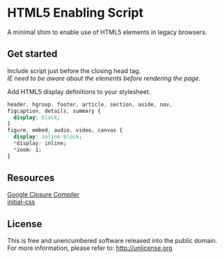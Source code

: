 # HTML5 Enabling Script

A minimal shim to enable use of HTML5 elements in legacy browsers.

## Get started

Include script just before the closing head tag.<br>
_IE need to be aware about the elements before rendering the page._

Add HTML5 display definitions to your stylesheet.

```css
header, hgroup, footer, article, section, aside, nav,
figcaption, details, summary {
  display: block;
}
figure, embed, audio, video, canvas {
  display: inline-block;
  *display: inline;
  *zoom: 1;
}
```

## Resources

[Google Closure Compiler](http://closure-compiler.appspot.com/home)<br>
[initial-css](https://github.com/niclasgelin/initial-css)

## License

This is free and unencumbered software released into the public domain.<br>
For more information, please refer to: http://unlicense.org